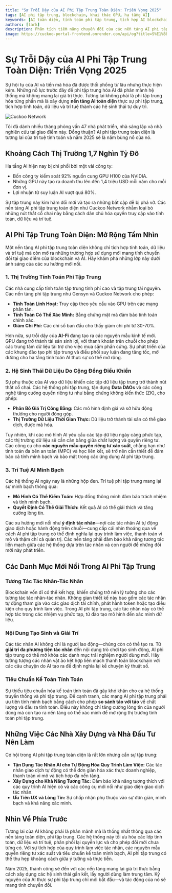 ```yaml
---
title: "Sự Trỗi Dậy của AI Phi Tập Trung Toàn Diện: Triển Vọng 2025"
tags: [AI phi tập trung, blockchain, khai thác GPU, hạ tầng AI]
keywords: [AI toàn diện, tính toán phi tập trung, tích hợp AI blockchain, gián đoạn thị trường AI]
authors: [lark]
description: Phân tích tiềm năng chuyển đổi của các nền tảng AI phi tập trung toàn diện, bài viết này khám phá cách tích hợp tính toán, dữ liệu và trí tuệ có thể phá vỡ hạ tầng AI tập trung và dân chủ hóa quyền truy cập vào tính toán AI vào năm 2025.
image: https://cuckoo-portal-frontend.onrender.com/api/og?title=S%E1%BB%B1%20Tr%E1%BB%97i%20D%E1%BA%ADy%20c%E1%BB%A7a%20AI%20Phi%20T%E1%BA%ADp%20Trung%20To%C3%A0n%20Di%E1%BB%87n%3A%20Tri%E1%BB%83n%20V%E1%BB%8Dng%202025
---
```


# Sự Trỗi Dậy của AI Phi Tập Trung Toàn Diện: Triển Vọng 2025

Sự hội tụ của AI và tiền mã hóa đã được thổi phồng từ lâu nhưng thực hiện kém. Những nỗ lực trước đây để phi tập trung hóa AI đã phân mảnh hệ thống mà không mang lại giá trị thực. Tương lai không phải là phi tập trung hóa từng phần mà là xây dựng **nền tảng AI toàn diện** thực sự phi tập trung, tích hợp tính toán, dữ liệu và trí tuệ thành các hệ sinh thái tự duy trì.

![Cuckoo Network](https://cuckoo-portal-frontend.onrender.com/api/og?title=S%E1%BB%B1%20Tr%E1%BB%97i%20D%E1%BA%ADy%20c%E1%BB%A7a%20AI%20Phi%20T%E1%BA%ADp%20Trung%20To%C3%A0n%20Di%E1%BB%87n%3A%20Tri%E1%BB%83n%20V%E1%BB%8Dng%202025)

Tôi đã dành nhiều tháng phỏng vấn 47 nhà phát triển, nhà sáng lập và nhà nghiên cứu tại giao điểm này. Đồng thuận? AI phi tập trung toàn diện là tương lai của trí tuệ tính toán và năm 2025 sẽ là năm bùng nổ của nó.

## Khoảng Cách Thị Trường 1,7 Nghìn Tỷ Đô

Hạ tầng AI hiện nay bị chi phối bởi một vài công ty:

- Bốn công ty kiểm soát 92% nguồn cung GPU H100 của NVIDIA.
- Những GPU này tạo ra doanh thu lên đến 1,4 triệu USD mỗi năm cho mỗi đơn vị.
- Lợi nhuận từ suy luận AI vượt quá 80%.

Sự tập trung này kìm hãm đổi mới và tạo ra những bất cập dễ bị phá vỡ. Các nền tảng AI phi tập trung toàn diện như Cuckoo Network nhằm loại bỏ những nút thắt cổ chai này bằng cách dân chủ hóa quyền truy cập vào tính toán, dữ liệu và trí tuệ.

## AI Phi Tập Trung Toàn Diện: Mở Rộng Tầm Nhìn

Một nền tảng AI phi tập trung toàn diện không chỉ tích hợp tính toán, dữ liệu và trí tuệ mà còn mở ra những trường hợp sử dụng mới mang tính chuyển đổi tại giao điểm của blockchain và AI. Hãy khám phá những lớp này dưới ánh sáng của các xu hướng mới nổi.

### **1. Thị Trường Tính Toán Phi Tập Trung**

Các nhà cung cấp tính toán tập trung tính phí cao và tập trung tài nguyên. Các nền tảng phi tập trung như Gensyn và Cuckoo Network cho phép:

- **Tính Toán Linh Hoạt:** Truy cập theo yêu cầu vào GPU trên các mạng phân tán.
- **Tính Toán Có Thể Xác Minh:** Bằng chứng mật mã đảm bảo tính toán chính xác.
- **Giảm Chi Phí:** Các chỉ số ban đầu cho thấy giảm chi phí từ 30-70%.

Hơn nữa, sự trỗi dậy của **AI-Fi** đang tạo ra các nguyên mẫu kinh tế mới. GPU đang trở thành tài sản sinh lợi, với thanh khoản trên chuỗi cho phép các trung tâm dữ liệu tài trợ cho việc mua sắm phần cứng. Sự phát triển của các khung đào tạo phi tập trung và điều phối suy luận đang tăng tốc, mở đường cho hạ tầng tính toán AI thực sự có thể mở rộng.

### **2. Hệ Sinh Thái Dữ Liệu Do Cộng Đồng Điều Khiển**

Sự phụ thuộc của AI vào dữ liệu khiến các tập dữ liệu tập trung trở thành nút thắt cổ chai. Các hệ thống phi tập trung, tận dụng **Data DAOs** và các công nghệ tăng cường quyền riêng tư như bằng chứng không kiến thức (ZK), cho phép:

- **Phân Bổ Giá Trị Công Bằng:** Các mô hình định giá và sở hữu động thưởng cho người đóng góp.
- **Thị Trường Dữ Liệu Thời Gian Thực:** Dữ liệu trở thành tài sản có thể giao dịch, được mã hóa.

Tuy nhiên, khi các mô hình AI yêu cầu các tập dữ liệu ngày càng phức tạp, các thị trường dữ liệu sẽ cần cân bằng giữa chất lượng và quyền riêng tư. Các công cụ cho **các nguyên mẫu quyền riêng tư xác suất**, chẳng hạn như tính toán đa bên an toàn (MPC) và học liên kết, sẽ trở nên cần thiết để đảm bảo cả tính minh bạch và bảo mật trong các ứng dụng AI phi tập trung.

### **3. Trí Tuệ AI Minh Bạch**

Các hệ thống AI ngày nay là những hộp đen. Trí tuệ phi tập trung mang lại sự minh bạch thông qua:

- **Mô Hình Có Thể Kiểm Toán:** Hợp đồng thông minh đảm bảo trách nhiệm và tính minh bạch.
- **Quyết Định Có Thể Giải Thích:** Kết quả AI có thể giải thích và tăng cường lòng tin.

Các xu hướng mới nổi như **ý định tác nhân**—nơi các tác nhân AI tự động giao dịch hoặc hành động trên chuỗi—cung cấp cái nhìn thoáng qua về cách AI phi tập trung có thể định nghĩa lại quy trình làm việc, thanh toán vi mô và thậm chí cả quản trị. Các nền tảng phải đảm bảo khả năng tương tác liền mạch giữa các hệ thống dựa trên tác nhân và con người để những đổi mới này phát triển.

## Các Danh Mục Mới Nổi Trong AI Phi Tập Trung

### **Tương Tác Tác Nhân-Tác Nhân**

Blockchain vốn dĩ có thể kết hợp, khiến chúng trở nên lý tưởng cho các tương tác tác nhân-tác nhân. Không gian thiết kế này bao gồm các tác nhân tự động tham gia vào các giao dịch tài chính, phát hành token hoặc tạo điều kiện cho quy trình làm việc. Trong AI phi tập trung, các tác nhân này có thể hợp tác trong các nhiệm vụ phức tạp, từ đào tạo mô hình đến xác minh dữ liệu.

### **Nội Dung Tạo Sinh và Giải Trí**

Các tác nhân AI không chỉ là người lao động—chúng còn có thể tạo ra. Từ **giải trí đa phương tiện tác nhân** đến nội dung trò chơi tạo sinh động, AI phi tập trung có thể mở khóa các danh mục trải nghiệm người dùng mới. Hãy tưởng tượng các nhân vật ảo kết hợp liền mạch thanh toán blockchain với các câu chuyện do AI tạo ra để định nghĩa lại kể chuyện kỹ thuật số.

### **Tiêu Chuẩn Kế Toán Tính Toán**

Sự thiếu tiêu chuẩn hóa kế toán tính toán đã gây khó khăn cho cả hệ thống truyền thống và phi tập trung. Để cạnh tranh, các mạng AI phi tập trung phải ưu tiên tính minh bạch bằng cách cho phép **so sánh táo với táo** về chất lượng và đầu ra tính toán. Điều này không chỉ tăng cường lòng tin của người dùng mà còn tạo ra nền tảng có thể xác minh để mở rộng thị trường tính toán phi tập trung.

## Những Việc Các Nhà Xây Dựng và Nhà Đầu Tư Nên Làm

Cơ hội trong AI phi tập trung toàn diện là rất lớn nhưng cần sự tập trung:

- **Tận Dụng Tác Nhân AI cho Tự Động Hóa Quy Trình Làm Việc:** Các tác nhân giao dịch tự động có thể đơn giản hóa xác thực doanh nghiệp, thanh toán vi mô và tích hợp đa nền tảng.
- **Xây Dựng cho Khả Năng Tương Tác:** Đảm bảo khả năng tương thích với các quy trình AI hiện có và các công cụ mới nổi như giao diện giao dịch tác nhân.
- **Ưu Tiên UX và Lòng Tin:** Sự chấp nhận phụ thuộc vào sự đơn giản, minh bạch và khả năng xác minh.

## Nhìn Về Phía Trước

Tương lai của AI không phải là phân mảnh mà là thống nhất thông qua các nền tảng toàn diện, phi tập trung. Các hệ thống này tối ưu hóa các lớp tính toán, dữ liệu và trí tuệ, phân phối lại quyền lực và cho phép đổi mới chưa từng có. Với sự tích hợp của quy trình làm việc tác nhân, các nguyên mẫu quyền riêng tư xác suất và tiêu chuẩn kế toán minh bạch, AI phi tập trung có thể thu hẹp khoảng cách giữa ý tưởng và thực tiễn.

Năm 2025, thành công sẽ đến với các nền tảng mang lại giá trị thực bằng cách xây dựng các hệ sinh thái gắn kết, lấy người dùng làm trung tâm. Kỷ nguyên của AI thực sự phi tập trung chỉ mới bắt đầu—và tác động của nó sẽ mang tính chuyển đổi.
